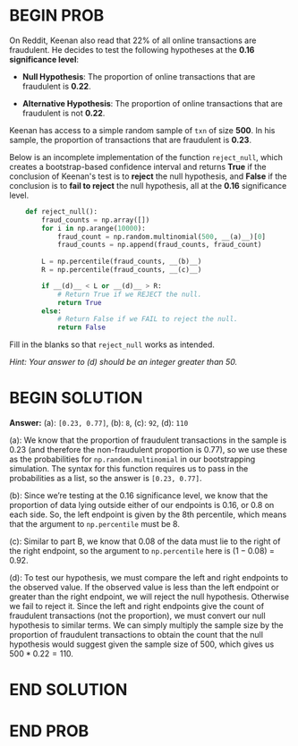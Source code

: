 # BEGIN PROB

On Reddit, Keenan also read that 22% of all online transactions are
fraudulent. He decides to test the following hypotheses at the **0.16
significance level**:

-   **Null Hypothesis**: The proportion of online transactions that are
    fraudulent is **0.22**.

-   **Alternative Hypothesis**: The proportion of online transactions
    that are fraudulent is not **0.22**.

Keenan has access to a simple random sample of `txn` of size **500**. In
his sample, the proportion of transactions that are fraudulent is
**0.23**.

Below is an incomplete implementation of the function `reject_null`,
which creates a bootstrap-based confidence interval and returns **True**
if the conclusion of Keenan's test is to **reject** the null hypothesis,
and **False** if the conclusion is to **fail to reject** the null
hypothesis, all at the **0.16** significance level.
```py
    def reject_null():
        fraud_counts = np.array([])
        for i in np.arange(10000):
            fraud_count = np.random.multinomial(500, __(a)__)[0] 
            fraud_counts = np.append(fraud_counts, fraud_count)
            
        L = np.percentile(fraud_counts, __(b)__)
        R = np.percentile(fraud_counts, __(c)__)

        if __(d)__ < L or __(d)__ > R:
            # Return True if we REJECT the null.
            return True
        else:
            # Return False if we FAIL to reject the null.
            return False
```

Fill in the blanks so that `reject_null` works as intended.

*Hint: Your answer to (d) should be an integer greater than 50.*

# BEGIN SOLUTION
**Answer:** (a): `[0.23, 0.77]`, (b): `8`, (c): `92`, (d): `110`

(a): We know that the proportion of fraudulent transactions in the sample is 0.23 (and therefore the non-fraudulent proportion is 0.77), so we use these as the probabilities for `np.random.multinomial` in our bootstrapping simulation. The syntax for this function requires us to pass in the probabilities as a list, so the answer is `[0.23, 0.77]`.

(b): Since we’re testing at the 0.16 significance level, we know that the proportion of data lying outside either of our endpoints is 0.16, or 0.8 on each side. So, the left endpoint is given by the 8th percentile, which means that the argument to `np.percentile` must be 8.

(c): Similar to part B, we know that 0.08 of the data must lie to the right of the right endpoint, so the argument to `np.percentile` here is $(1 - 0.08)$ = 0.92.

(d): To test our hypothesis, we must compare the left and right endpoints to the observed value. If the observed value is less than the left endpoint or greater than the right endpoint, we will reject the null hypothesis. Otherwise we fail to reject it. Since the left and right endpoints give the count of fraudulent transactions (not the proportion), we must convert our null hypothesis to similar terms. We can simply multiply the sample size by the proportion of fraudulent transactions to obtain the count that the null hypothesis would suggest given the sample size of 500, which gives us $500 * 0.22 = 110$.


# END SOLUTION

# END PROB